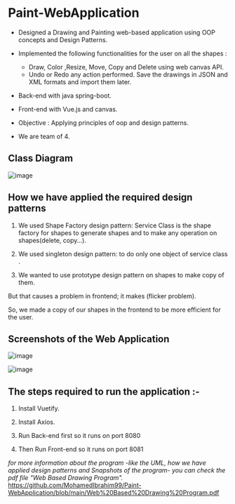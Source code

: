 # Paint-WebApplication

- Designed a Drawing and Painting web-based application using OOP concepts and Design Patterns. 
- Implemented the following functionalities for the user on all the shapes : 
  - Draw, Color ,Resize, Move, Copy and Delete using web canvas API.
  - Undo or Redo any action performed. Save the drawings in JSON and XML formats and import them later.

- Back-end with java spring-boot. 

- Front-end with Vue.js and canvas.

- Objective : Applying principles of oop and design patterns.
- We are team of 4.


## Class Diagram



![image](https://user-images.githubusercontent.com/61321123/168187229-3aac24f5-4650-42eb-8ac8-62862667332b.png)





## How we have applied the required design patterns

 1. We used Shape Factory design pattern: Service Class is the shape factory for shapes to generate shapes and to make any operation on shapes(delete, copy…).

 2. We used singleton design pattern: to do only one object of service class .

 3. We wanted to use prototype design pattern on shapes to make copy of them.

But that causes a problem in frontend; it makes (flicker problem).

So, we made a copy of our shapes in the frontend to be more efficient for the user.


## Screenshots of the Web Application

![image](https://user-images.githubusercontent.com/61321123/168187941-ac5a338c-8126-40ab-8d0f-46df7e8a22df.png)

![image](https://user-images.githubusercontent.com/61321123/168187964-b174dee5-4230-4e86-a365-fe74b36bc405.png)



## The steps required to run the application :-

1. Install Vuetify.

2. Install Axios.

3. Run Back-end first so it runs on port 8080

4. Then Run Front-end so it runs on port 8081

*for more information about the program -like the UML, how we have applied design patterns and Snapshots of the program- you can check the pdf file "Web Based Drawing Program".*
https://github.com/MohamedIbrahim99/Paint-WebApplication/blob/main/Web%20Based%20Drawing%20Program.pdf
